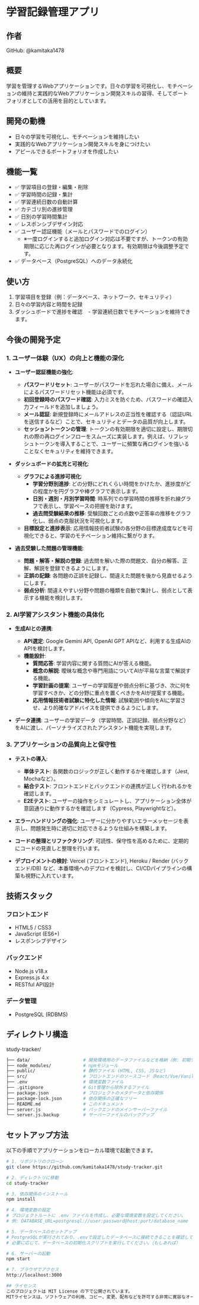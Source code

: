 # 学習記録管理アプリ

## 作者
GitHub: @kamitaka1478

## 概要
学習を管理するWebアプリケーションです。日々の学習を可視化し、モチベーションの維持と実践的なWebアプリケーション開発スキルの習得、そしてポートフォリオとしての活用を目的としています。

## 開発の動機
- 日々の学習を可視化し、モチベーションを維持したい
- 実践的なWebアプリケーション開発スキルを身につけたい
- アピールできるポートフォリオを作成したい

## 機能一覧
- ✅ 学習項目の登録・編集・削除
- ✅ 学習時間の記録・集計
- ✅ 学習連続日数の自動計算
- ✅ カテゴリ別の進捗管理
- ✅ 日別の学習時間集計
- ✅ レスポンシブデザイン対応
- ✅ ユーザー認証機能（メールとパスワードでのログイン）
    - ※一度ログインすると追加ログイン対応は不要ですが、トークンの有効期限に応じた再ログインが必要となります。有効期限は今後調整予定です。
- ✅ データベース（PostgreSQL）へのデータ永続化

## 使い方
1. 学習項目を登録（例：データベース、ネットワーク、セキュリティ）
2. 日々の学習内容と時間を記録
3. ダッシュボードで進捗を確認
   - 学習連続日数でモチベーションを維持できます。

## 今後の開発予定
### 1. ユーザー体験（UX）の向上と機能の深化
* **ユーザー認証機能の強化**:
    * **パスワードリセット**: ユーザーがパスワードを忘れた場合に備え、メールによるパスワードリセット機能は必須です。
    * **初回登録時のパスワード確認**: 入力ミスを防ぐため、パスワードの確認入力フィールドを追加しましょう。
    * **メール認証**: 新規登録時にメールアドレスの正当性を確認する（認証URLを送信するなど）ことで、セキュリティとデータの品質が向上します。
    * **セッショントークンの管理**: トークンの有効期限を適切に設定し、期限切れの際の再ログインフローをスムーズに実装します。例えば、リフレッシュトークンを導入することで、ユーザーに頻繁な再ログインを強いることなくセキュリティを維持できます。

* **ダッシュボードの拡充と可視化**:
    * **グラフによる進捗可視化**:
        * **学習分野別進捗**: どの分野にどれくらい時間をかけたか、進捗度がどの程度かを円グラフや棒グラフで表示します。
        * **日別・週別・月別学習時間**: 時系列での学習時間の推移を折れ線グラフで表示し、学習ペースの把握を助けます。
        * **過去問受験結果の推移**: 受験回数ごとの点数や正答率の推移をグラフ化し、弱点の克服状況を可視化します。
    * **目標設定と進捗表示**: 応用情報技術者試験の各分野の目標達成度などを可視化できると、学習のモチベーション維持に繋がります。

* **過去受験した問題の管理機能**:
    * **問題・解答・解説の登録**: 過去問を解いた際の問題文、自分の解答、正解、解説を登録できるようにします。
    * **正誤の記録**: 各問題の正誤を記録し、間違えた問題を後から見直せるようにします。
    * **弱点分析**: 間違えやすい分野や問題の種類を自動で集計し、弱点として表示する機能を検討します。


### 2. AI学習アシスタント機能の具体化
* **生成AIとの連携**:
    * **API選定**: Google Gemini API, OpenAI GPT APIなど、利用する生成AIのAPIを検討します。
    * **機能設計**:
        * **質問応答**: 学習内容に関する質問にAIが答える機能。
        * **概念の解説**: 曖昧な概念や専門用語についてAIが平易な言葉で解説する機能。
        * **学習計画の提案**: ユーザーの学習履歴や弱点分析に基づき、次に何を学習すべきか、どの分野に重点を置くべきかをAIが提案する機能。
        * **応用情報技術者試験に特化した情報**: 試験範囲や傾向をAIに学習させ、より的確なアドバイスを提供できるようにします。

* **データ連携**: ユーザーの学習データ（学習時間、正誤記録、弱点分野など）をAIに渡し、パーソナライズされたアシスタント機能を実現します。


### 3. アプリケーションの品質向上と保守性
* **テストの導入**:
    * **単体テスト**: 各関数のロジックが正しく動作するかを確認します（Jest, Mochaなど）。
    * **結合テスト**: フロントエンドとバックエンドの連携が正しく行われるかを確認します。
    * **E2Eテスト**: ユーザーの操作をシミュレートし、アプリケーション全体が意図通りに動作するかを確認します（Cypress, Playwrightなど）。

* **エラーハンドリングの強化**: ユーザーに分かりやすいエラーメッセージを表示し、問題発生時に適切に対応できるような仕組みを構築します。

* **コードの整理とリファクタリング**: 可読性、保守性を高めるために、定期的にコードの見直しと整理を行います。

* **デプロイメントの検討**: Vercel (フロントエンド), Heroku / Render (バックエンド/DB) など、本番環境へのデプロイを検討し、CI/CDパイプラインの構築も視野に入れています。

## 技術スタック
### フロントエンド
- HTML5 / CSS3
- JavaScript (ES6+)
- レスポンシブデザイン

### バックエンド
- Node.js v18.x
- Express.js 4.x
- RESTful API設計

### データ管理
- PostgreSQL (RDBMS)

## ディレクトリ構造
study-tracker/
```bash
├── data/                    # 開発環境用のデータファイルなどを格納（例: 初期データ）
├── node_modules/            # npmモジュール
├── public/                  # 静的ファイル (HTML, CSS, JSなど)
├── src/                     # フロントエンドのソースコード（React/Vue/Vanilla JSなど）
├── .env                     # 環境変数ファイル
├── .gitignore               # Git管理から除外するファイル
├── package.json             # プロジェクトのメタデータと依存関係
├── package-lock.json        # 依存関係の正確なツリー
├── README.md                # このドキュメント
├── server.js                # バックエンドのメインサーバーファイル
└── server.js.backup         # サーバーファイルのバックアップ
```

## セットアップ方法
以下の手順でアプリケーションをローカル環境で起動できます。

```bash
# 1. リポジトリのクローン
git clone https://github.com/kamitaka1478/study-tracker.git

# 2. ディレクトリに移動
cd study-tracker

# 3. 依存関係のインストール
npm install

# 4. 環境変数の設定
# プロジェクトルートに .env ファイルを作成し、必要な環境変数を設定してください。
# 例: DATABASE_URL=postgresql://user:password@host:port/database_name

# 5. データベースのセットアップ
# PostgreSQLが実行されており、.envで設定したデータベースに接続できることを確認してください。
# 必要に応じて、データベースの初期化スクリプトを実行してください。（もしあれば）

# 6. サーバーの起動
npm start

# 7. ブラウザでアクセス
http://localhost:3000

## ライセンス
このプロジェクトは MIT License の下で公開されています。
MITライセンスは、ソフトウェアの利用、コピー、変更、配布などを許可する非常に寛容なオープンソースライセンスです。
```

